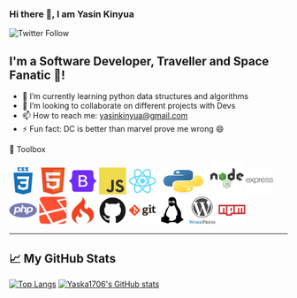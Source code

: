 ### Hi there 👋, I am Yasin Kinyua
<!--![GitHub followers](https://img.shields.io/github/followers/yaska1706?label=Github%20Followers&style=social)-->
![Twitter Follow](https://img.shields.io/twitter/follow/young_swashluv?label=followers&style=social)

## I'm a Software Developer, Traveller and Space Fanatic 🔭!




- 🌱 I’m currently learning python data structures and algorithms 
- 👯 I’m looking to collaborate on different projects with Devs
- 📫 How to reach me: yasinkinyua@gmail.com
- ⚡ Fun fact: DC is better than marvel prove me wrong 😄



🧰 Toolbox

<img src="https://github.com/devicons/devicon/blob/master/icons/css3/css3-plain-wordmark.svg" alt="CSS" width="50" height="50"/> <img src="https://github.com/devicons/devicon/blob/master/icons/html5/html5-original.svg" alt="HTML" width="50" height="50"/> <img src="https://github.com/devicons/devicon/blob/master/icons/bootstrap/bootstrap-plain.svg" alt="Bootstrap" width="50" height="50"/> 
<img src="https://github.com/devicons/devicon/blob/master/icons/javascript/javascript-original.svg" alt="JavaScript" width="50" height="50"/> 
<img src="https://github.com/devicons/devicon/blob/master/icons/react/react-original.svg" alt="ReactJS" width="50" height="50"/> <img src="https://github.com/devicons/devicon/blob/master/icons/python/python-original.svg" alt="Python" width="90" height="50"/> 
<img src="https://github.com/devicons/devicon/blob/master/icons/nodejs/nodejs-original-wordmark.svg" alt="NodeJS" width="60" height="60"/>
<img src="https://github.com/devicons/devicon/blob/master/icons/express/express-original-wordmark.svg" alt="ExpressJS" width="50" height="50"/> <img src="https://github.com/devicons/devicon/blob/master/icons/php/php-plain.svg" alt="PHP" width="50" height="50"/>
<img src="https://github.com/devicons/devicon/blob/master/icons/laravel/laravel-plain.svg" alt="Laravel" width="50" height="50"/>
<img src="https://github.com/devicons/devicon/blob/master/icons/codeigniter/codeigniter-plain.svg" alt="Codeigniter" width="50" height="50"/>
<img src="https://github.com/devicons/devicon/blob/master/icons/github/github-original.svg" alt="Github" width="50" height="50"/>
<img src="https://github.com/devicons/devicon/blob/master/icons/git/git-original-wordmark.svg" alt="Git" width="50" height="50"/>
<img src="https://github.com/devicons/devicon/blob/master/icons/linux/linux-plain.svg" alt="Linux" width="50" height="50"/>
<img src="https://github.com/devicons/devicon/blob/master/icons/wordpress/wordpress-original.svg" alt="Wordpress" width="50" height="50"/>
<img src="https://github.com/devicons/devicon/blob/master/icons/npm/npm-original-wordmark.svg" alt="npm" width="50" height="50"/> 

---
## &#x1f4c8; My GitHub Stats

[![Top Langs](https://github-readme-stats.vercel.app/api/top-langs/?username=yaska1706&hide=java,html,css&theme=radical)](https://github.com/anuraghazra/github-readme-stats)   [![Yaska1706's GitHub stats](https://github-readme-stats.vercel.app/api?username=yaska1706&theme=radical)](https://github.com/anuraghazra/github-readme-stats)
<!--
**Yaska1706/yaska1706** is a ✨ _special_ ✨ repository because its `README.md` (this file) appears on your GitHub profile.

Here are some ideas to get you started:

- 🔭 I’m currently working on ...
- 🌱 I’m currently learning ...
- 👯 I’m looking to collaborate on ...
- 🤔 I’m looking for help with ...
- 💬 Ask me about ...
- 📫 How to reach me: ...
- 😄 Pronouns: ...
- ⚡ Fun fact: ...
-->
